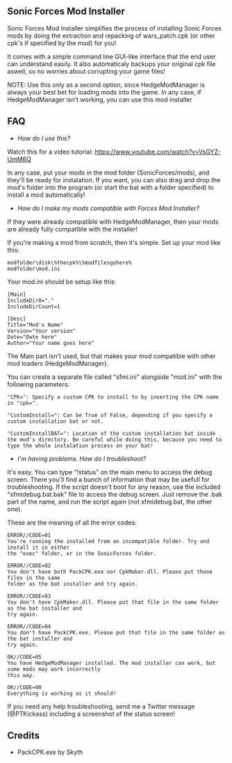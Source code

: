 ## Sonic Forces Mod Installer

Sonic Forces Mod Installer simplifies the process of installing Sonic Forces mods by doing the extraction and repacking
of wars_patch.cpk (or other cpk's if specified by the mod) for you!

It comes with a simple command line GUI-like interface that the end user can understand easily. It also automaticaly backups your original cpk file aswell, so no worries about corrupting your game files!

NOTE: Use this only as a second option, since HedgeModManager is always your best bet for loading mods into the game.
In any case, if HedgeModManager isn't working, you can use this mod installer


## FAQ
- *How do I use this?*

Watch this for a video tutorial: https://www.youtube.com/watch?v=VsGYZ-UmM6Q

In any case, put your mods in the mod folder (SonicForces/mods), and they'll be ready for instalation.
If you want, you can also drag and drop the mod's folder into the program (or start the bat with a folder specified) to
install a mod automatically!


- *How do I make my mods compatible with Forces Mod Installer?*

If they were already compatible with HedgeModManager, then your mods are already fully compatible with the installer!

If you're making a mod from scratch, then it's simple. Set up your mod like this:
```
modfolder\disk\%thecpk%\%modfilesgohere%
modfolder\mod.ini
```
Your mod.ini should be setup like this:

```
[Main]
IncludeDir0="."
IncludeDirCount=1

[Desc]
Title="Mod's Name"
Version="Your version"
Date="Date here"
Author="Your name goes here"
```
The Main part isn't used, but that makes your mod compatible with other mod loaders (HedgeModManager).

You can create a separate file called "sfmi.ini" alongside "mod.ini" with the following parameters:
```
"CPK=": Specify a custom CPK to install to by inserting the CPK name in "cpk=".

"CustomInstall=": Can be True of False, depending if you specify a custom installation bat or not.

"CustomInstallBAT=": Location of the custom installation bat inside the mod's directory. Be careful while doing this, because you need to type the whole instalation process on your bat!
```

-  *I'm having problems. How do I troubleshoot?*

It's easy. You can type "!status" on the main menu to access the debug screen. There you'll find a bunch of information
that may be usefull for troubleshooting. If the script doesn't boot for any reason, use the included "sfmidebug.bat.bak" file to access the debug screen. Just remove the .bak part of the name, and run the script again (not sfmidebug.bat, the other one).

These are the meaning of all the error codes:
```
ERROR//CODE=01
You're running the installed from an incompatible folder. Try and install it in either
the "exec" folder, or in the SonicForces folder.

ERROR//CODE=02
You don't have both PackCPK.exe nor CpkMaker.dll. Please put those files in the same
folder as the bat installer and try again.

ERROR//CODE=03
You don't have CpkMaker.dll. Please put that file in the same folder as the bat installer and
try again.

ERROR//CODE=04
You don't have PackCPK.exe. Please put that file in the same folder as the bat installer and
try again.

OK//CODE=05
You have HedgeModManager installed. The mod installer can work, but some mods may work incorrectly
this way.

OK//CODE=00
Everything is working as it should!
```

If you need any help troubleshooting, send me a Twitter message (@PTKickass) including a screenshot of the status screen!

## Credits
- PackCPK.exe by Skyth
